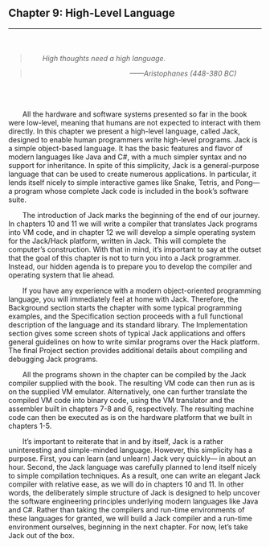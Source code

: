 ## Chapter 9: High-Level Language
---


<br />

> ###### &emsp;&emsp;<em>High thoughts need a high language.</em>

> ###### <div style="margin: -20px 50px 0 0; text-align: right"><em>——Aristophanes (448-380 BC)</em></div>

<br />

&emsp;&emsp;All the hardware and software systems presented so far in the book were low-level, meaning that humans are not expected to interact with them directly. In this chapter we present a high-level language, called Jack, designed to enable human programmers write high-level programs. Jack is a simple object-based language. It has the basic features and flavor of modern languages like Java and C#, with a much simpler syntax and no support for inheritance. In spite of this simplicity, Jack is a general-purpose language that can be used to create numerous applications. In particular, it lends itself nicely to simple interactive games like Snake, Tetris, and Pong—a program whose complete Jack code is included in the book’s software suite.

&emsp;&emsp;The introduction of Jack marks the beginning of the end of our journey. In chapters 10 and 11 we will write a compiler that translates Jack programs into VM code, and in chapter 12 we will develop a simple operating system for the Jack/Hack platform, written in Jack. This will complete the computer’s construction. With that in mind, it’s important to say at the outset that the goal of this chapter is not to turn you into a Jack programmer. Instead, our hidden agenda is to prepare you to develop the compiler and operating system that lie ahead.

&emsp;&emsp;If you have any experience with a modern object-oriented programming language, you will immediately feel at home with Jack. Therefore, the Background section starts the chapter with some typical programming examples, and the Specification section proceeds with a full functional description of the language and its standard library. The Implementation section gives some screen shots of typical Jack applications and offers general guidelines on how to write similar programs over the Hack platform. The final Project section provides additional details about compiling and debugging Jack programs.

&emsp;&emsp;All the programs shown in the chapter can be compiled by the Jack compiler supplied with the book. The resulting VM code can then run as is on the supplied VM emulator. Alternatively, one can further translate the compiled VM code into binary code, using the VM translator and the assembler built in chapters 7-8 and 6, respectively. The resulting machine code can then be executed as is on the hardware platform that we built in chapters 1-5.

&emsp;&emsp;It’s important to reiterate that in and by itself, Jack is a rather uninteresting and simple-minded language. However, this simplicity has a purpose. First, you can learn (and unlearn) Jack very quickly— in about an hour. Second, the Jack language was carefully planned to lend itself nicely to simple compilation techniques. As a result, one can write an elegant Jack compiler with relative ease, as we will do in chapters 10 and 11. In other words, the deliberately simple structure of Jack is designed to help uncover the software engineering principles underlying modern languages like Java and C#. Rather than taking the compilers and run-time environments of these languages for granted, we will build a Jack compiler and a run-time environment ourselves, beginning in the next chapter. For now, let’s take Jack out of the box.
